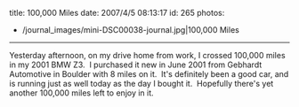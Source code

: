 title: 100,000 Miles
date: 2007/4/5 08:13:17
id: 265
photos:
- /journal_images/mini-DSC00038-journal.jpg|100,000 Miles
---
Yesterday afternoon, on my drive home from work, I crossed 100,000 miles in my 2001 BMW Z3.  I purchased it new in June 2001 from Gebhardt Automotive in Boulder with 8 miles on it.  It's definitely been a good car, and is running just as well today as the day I bought it.  Hopefully there's yet another 100,000 miles left to enjoy in it.